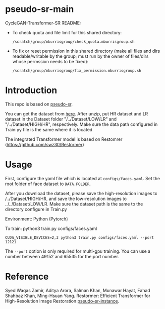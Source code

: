 # pseudo-sr-main
CycleGAN-Transformer-SR
README:

  - To check quota and file limit for this shared directory:

        /scratch/group/mburrisgroup/check_quota.mburrisgroup.sh


  - To fix or reset permission in this shared directory
      (make all files and dirs readable/writable by the group;
       must run by the owner of files/dirs whose permssion needs to be fixed):

        /scratch/group/mburrisgroup/fix_permission.mburrisgroup.sh

# Introduction

This repo is based on [pseudo-sr](https://github.com/yoon28/pseudo-sr.git).

You can get the dataset from [here](https://github.com/jingyang2017/Face-and-Image-super-resolution). After unzip, put HR dataset and LR dataset in the Dataset folder "/../Dataset/LOW/LR" and "/../Dataset/HIGH/HR", respectively. Make sure the data path configured in Train.py file is the same where it is located.

The integrated Transformer model is based on Restomrer (https://github.com/swz30/Restormer)


# Usage

First, configure the yaml file which is located at `configs/faces.yaml`. Set the root folder of face dataset to `DATA.FOLDER`.

After you download the dataset, please save the high-resolution images to /../Dataset/HIGH/HR, and save the low-resolution images to ../../Dataset/LOW/LR. Make sure the dataset path is the same to the directory configure in Train.py

Environment: Python (Pytorch)

To train:
python3 train.py configs/faces.yaml

```
CUDA_VISIBLE_DEVICES=2,3 python3 train.py configs/faces.yaml --port 12121
```

The `--port` option is only required for multi-gpu training.
You can use a number between 49152 and 65535 for the port number. 

# Reference

Syed Waqas Zamir, Aditya Arora, Salman Khan, Munawar Hayat, Fahad Shahbaz Khan, Ming-Hsuan Yang. Restormer: Efficient Transformer for High-Resolution Image Restoration
[pseudo-sr-instance](https://github.com/1999kevin/pseudo-sr.git).
